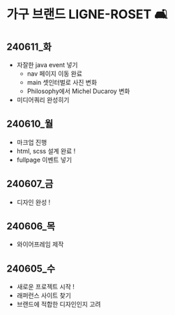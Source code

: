 # 가구 브랜드 LIGNE-ROSET 🛋️ #

## 240611_화
  - 자잘한 java event 넣기
    - nav 페이지 이동 완료
    - main 셋인터벌로 사진 변화
    - Philosophy에서 Michel Ducaroy 변화
  - 미디어쿼리 완성히기 

## 240610_월
  - 마크업 진행
  - html, scss 설계 완료 !
  - fullpage 이벤트 넣기

## 240607_금
  - 디자인 완성 !

## 240606_목 
  - 와이어프레임 제작

## 240605_수
  - 새로운 프로젝트 시작 !
  - 래퍼런스 사이트 찾기
  - 브랜드에 적합한 디자인인지 고려
